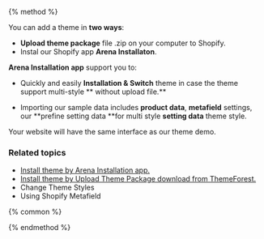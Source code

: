 {% method %}

You can add a theme in **two ways**:

* **Upload theme package** file .zip on your computer to Shopify.
* Instal our Shopify app **Arena Installaton**.

**Arena Installation app** support you to: 

* Quickly and easily **Installation & Switch** theme in case the theme support multi-style ** without upload file.**

* Importing our sample data includes **product data**, **metafield** settings, our **prefine setting data **for multi style **setting data** theme style. 
   
Your website will have the same interface as our theme demo.



### Related topics

* [Install theme by Arena Installation app.](/arena-installation.md)
* [Install theme by Upload Theme Package download from ThemeForest. ](/upload-file.md)
* Change Theme Styles
* Using Shopify Metafield


{% common %}


{% endmethod %}

